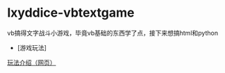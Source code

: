 # lxyddice-vbtextgame
vb搞得文字战斗小游戏，毕竟vb基础的东西学了点，接下来想搞html和python
 - [游戏玩法]
 <p><a href="http://www.lxyddice.top">玩法介绍（网页）</p>
